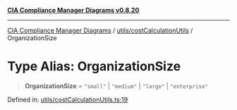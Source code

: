 [**CIA Compliance Manager Diagrams v0.8.20**](../../../README.md)

***

[CIA Compliance Manager Diagrams](../../../modules.md) / [utils/costCalculationUtils](../README.md) / OrganizationSize

# Type Alias: OrganizationSize

> **OrganizationSize** = `"small"` \| `"medium"` \| `"large"` \| `"enterprise"`

Defined in: [utils/costCalculationUtils.ts:19](https://github.com/Hack23/cia-compliance-manager/blob/9180e2700dca841f6711d7243c036db4de73db57/src/utils/costCalculationUtils.ts#L19)
